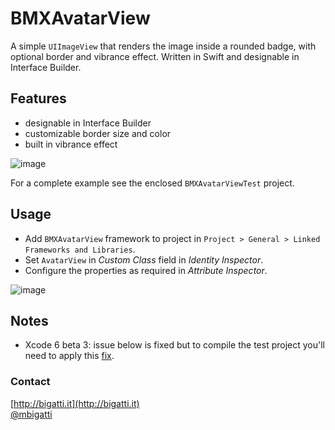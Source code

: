 # BMXAvatarView

A simple `UIImageView` that renders the image inside a rounded badge, with optional border and vibrance effect. Written in Swift and designable in Interface Builder.

## Features

- designable in Interface Builder
- customizable border size and color
- built in vibrance effect

![image](http://cl.ly/image/2m0N0k1F1R01/BMXAvatarViewExample.png)

For a complete example see the enclosed `BMXAvatarViewTest` project.

## Usage

- Add `BMXAvatarView` framework to project in `Project > General > Linked Frameworks and Libraries`.
- Set `AvatarView` in *Custom Class* field in *Identity Inspector*.
- Configure the properties as required in *Attribute Inspector*.

![image](http://cl.ly/image/3E1k2K2i1q3z/IB2.png)

## Notes
- Xcode 6 beta 3: issue below is fixed but to compile the test project you'll need to apply this [fix](http://stackoverflow.com/questions/24622650/xcode-6-beta-3-invalid-virtual-filesystem-overlay-file).

### Contact
[http://bigatti.it](http://bigatti.it)  
[@mbigatti](https://twitter.com/mbigatti)
